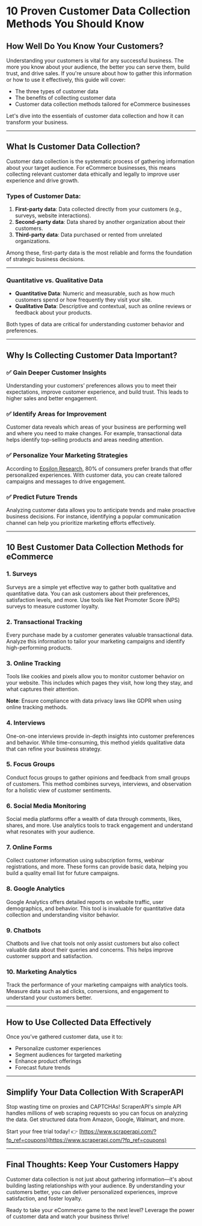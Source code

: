 # 10 Proven Customer Data Collection Methods You Should Know

## How Well Do You Know Your Customers?

Understanding your customers is vital for any successful business. The more you know about your audience, the better you can serve them, build trust, and drive sales. If you're unsure about how to gather this information or how to use it effectively, this guide will cover:

- The three types of customer data
- The benefits of collecting customer data
- Customer data collection methods tailored for eCommerce businesses

Let's dive into the essentials of customer data collection and how it can transform your business.

---

## What Is Customer Data Collection?

Customer data collection is the systematic process of gathering information about your target audience. For eCommerce businesses, this means collecting relevant customer data ethically and legally to improve user experience and drive growth.

### Types of Customer Data:

1. **First-party data**: Data collected directly from your customers (e.g., surveys, website interactions).
2. **Second-party data**: Data shared by another organization about their customers.
3. **Third-party data**: Data purchased or rented from unrelated organizations.

Among these, first-party data is the most reliable and forms the foundation of strategic business decisions.

---

### Quantitative vs. Qualitative Data

- **Quantitative Data**: Numeric and measurable, such as how much customers spend or how frequently they visit your site.
- **Qualitative Data**: Descriptive and contextual, such as online reviews or feedback about your products.

Both types of data are critical for understanding customer behavior and preferences.

---

## Why Is Collecting Customer Data Important?

### ✅ **Gain Deeper Customer Insights**
Understanding your customers’ preferences allows you to meet their expectations, improve customer experience, and build trust. This leads to higher sales and better engagement.

### ✅ **Identify Areas for Improvement**
Customer data reveals which areas of your business are performing well and where you need to make changes. For example, transactional data helps identify top-selling products and areas needing attention.

### ✅ **Personalize Your Marketing Strategies**
According to [Epsilon Research](https://www.epsilon.com/us/about-us/pressroom/new-epsilon-research-indicates-80-of-consumers-are-more-likely-to-make-a-purchase-when-brands-offer-personalized-experiences), 80% of consumers prefer brands that offer personalized experiences. With customer data, you can create tailored campaigns and messages to drive engagement.

### ✅ **Predict Future Trends**
Analyzing customer data allows you to anticipate trends and make proactive business decisions. For instance, identifying a popular communication channel can help you prioritize marketing efforts effectively.

---

## 10 Best Customer Data Collection Methods for eCommerce

### 1. **Surveys**
Surveys are a simple yet effective way to gather both qualitative and quantitative data. You can ask customers about their preferences, satisfaction levels, and more. Use tools like Net Promoter Score (NPS) surveys to measure customer loyalty.

### 2. **Transactional Tracking**
Every purchase made by a customer generates valuable transactional data. Analyze this information to tailor your marketing campaigns and identify high-performing products.

### 3. **Online Tracking**
Tools like cookies and pixels allow you to monitor customer behavior on your website. This includes which pages they visit, how long they stay, and what captures their attention.

**Note**: Ensure compliance with data privacy laws like GDPR when using online tracking methods.

### 4. **Interviews**
One-on-one interviews provide in-depth insights into customer preferences and behavior. While time-consuming, this method yields qualitative data that can refine your business strategy.

### 5. **Focus Groups**
Conduct focus groups to gather opinions and feedback from small groups of customers. This method combines surveys, interviews, and observation for a holistic view of customer sentiments.

### 6. **Social Media Monitoring**
Social media platforms offer a wealth of data through comments, likes, shares, and more. Use analytics tools to track engagement and understand what resonates with your audience.

### 7. **Online Forms**
Collect customer information using subscription forms, webinar registrations, and more. These forms can provide basic data, helping you build a quality email list for future campaigns.

### 8. **Google Analytics**
Google Analytics offers detailed reports on website traffic, user demographics, and behavior. This tool is invaluable for quantitative data collection and understanding visitor behavior.

### 9. **Chatbots**
Chatbots and live chat tools not only assist customers but also collect valuable data about their queries and concerns. This helps improve customer support and satisfaction.

### 10. **Marketing Analytics**
Track the performance of your marketing campaigns with analytics tools. Measure data such as ad clicks, conversions, and engagement to understand your customers better.

---

## How to Use Collected Data Effectively

Once you’ve gathered customer data, use it to:

- Personalize customer experiences
- Segment audiences for targeted marketing
- Enhance product offerings
- Forecast future trends

---

## Simplify Your Data Collection With ScraperAPI

Stop wasting time on proxies and CAPTCHAs! ScraperAPI's simple API handles millions of web scraping requests so you can focus on analyzing the data. Get structured data from Amazon, Google, Walmart, and more.

Start your free trial today! 👉 [https://www.scraperapi.com/?fp_ref=coupons](https://www.scraperapi.com/?fp_ref=coupons)

---

## Final Thoughts: Keep Your Customers Happy

Customer data collection is not just about gathering information—it's about building lasting relationships with your audience. By understanding your customers better, you can deliver personalized experiences, improve satisfaction, and foster loyalty.

Ready to take your eCommerce game to the next level? Leverage the power of customer data and watch your business thrive!
